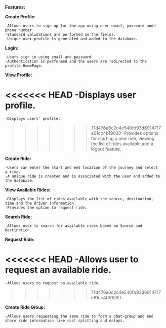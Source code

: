 
**Features:**

**Create Profile:**

    -Allows users to sign up for the app using user email, password andd phone number. 
    -Standard validations are performed on the fields. 
    -Unique user profile is generated and added to the database.
    
**Login:**

    -Users sign in using email and password
    -Authentication is performed and the users are redirected to the profile HomePage.
    
**View Profile:**

<<<<<<< HEAD
    -Displays user profile.
=======
    -Displays users' profile.
>>>>>>> 71d476a6c2c4e540fb93d6914717e61cc4b19030
    -Provides options for starting a new ride, viewing the list of rides available and a logout feature.
    
**Create Ride:**

    -Users can enter the start and end location of the journey and select a time.
    -A unique ride is created and is associated with the user and added to the database.
    
**View Available Rides:**

    -Displays the list of rides available with the source, destination, time and the driver information.
    -Provides the option to request ride.
    
**Search Ride:**

    -Allows user to search for available rides based on Source and Destination.
    
**Request Ride:**

<<<<<<< HEAD
    -Allows user to request an available ride.
=======
    -Allows users to request an available ride.
>>>>>>> 71d476a6c2c4e540fb93d6914717e61cc4b19030
    
**Create Ride Group:**

    -Allows users requesting the same ride to form a chat-group and and share ride information like cost splitting and delays.
    
